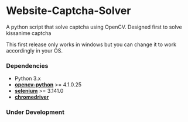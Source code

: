 Website-Captcha-Solver
=====================

A python script that solve captcha using OpenCV.
Designed first to solve kissanime captcha

This first release only works in windows but you can change it to work accordingly in your OS.

### Dependencies

* Python 3.x
* **[opencv-python](https://pypi.org/project/opencv-python/)** >= 4.1.0.25
* **[selenium](https://pypi.org/project/selenium/)** >= 3.141.0
* **[chromedriver](http://chromedriver.chromium.org/)** 

### Under Development

